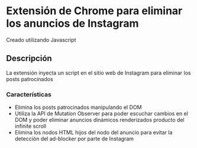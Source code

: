 # Extensión de Chrome para eliminar los anuncios de Instagram

Creado utilizando Javascript

## Descripción

La extensión inyecta un script en el sitio web de Instagram para eliminar los posts patrocinados

### Características

- Elimina los posts patrocinados manipulando el DOM
- Utiliza la API de Mutation Observer para poder escuchar cambios en el DOM y poder eliminar anuncios dinámicos renderizados producto del infinite scroll
- Elimina los nodos HTML hijos del nodo del anuncio para evitar la detección del ad-blocker por parte de Instagram
